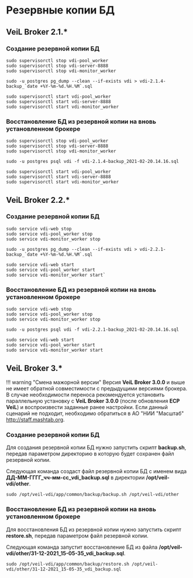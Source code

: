 # Резервные копии БД

## VeiL Broker 2.1.*

### Создание резервной копии БД
```
sudo supervisorctl stop vdi-pool_worker
sudo supervisorctl stop vdi-server-8888
sudo supervisorctl stop vdi-monitor_worker
 
sudo -u postgres pg_dump --clean --if-exists vdi > vdi-2.1.4-backup_`date +%Y-%m-%d.%H.%M`.sql
 
sudo supervisorctl start vdi-pool_worker
sudo supervisorctl start vdi-server-8888
sudo supervisorctl start vdi-monitor_worker
```

### Восстановление БД из резервной копии на вновь установленном брокере
```
sudo supervisorctl stop vdi-pool_worker
sudo supervisorctl stop vdi-server-8888
sudo supervisorctl stop vdi-monitor_worker
 
sudo -u postgres psql vdi -f vdi-2.1.4-backup_2021-02-20.14.16.sql
 
sudo supervisorctl start vdi-pool_worker
sudo supervisorctl start vdi-server-8888
sudo supervisorctl start vdi-monitor_worker
```

## VeiL Broker 2.2.*

### Создание резервной копии БД
```
sudo service vdi-web stop
sudo service vdi-pool_worker stop
sudo service vdi-monitor_worker stop
 
sudo -u postgres pg_dump --clean --if-exists vdi > vdi-2.2.1-backup_`date +%Y-%m-%d.%H.%M`.sql
 
sudo service vdi-web start
sudo service vdi-pool_worker start
sudo service vdi-monitor_worker start`
```

### Восстановление БД из резервной копии на вновь установленном брокере
```
sudo service vdi-web stop
sudo service vdi-pool_worker stop
sudo service vdi-monitor_worker stop
 
sudo -u postgres psql vdi -f vdi-2.2.1-backup_2021-02-20.14.16.sql
 
sudo service vdi-web start
sudo service vdi-pool_worker start
sudo service vdi-monitor_worker start
```

## VeiL Broker 3.*

!!! warning "Смена мажорной версии"
    Версия **VeiL Broker 3.0.0** и выше не имеет обратной совместимости с предыдущими версиями брокера. В случае необходимости
    переноса рекомендуется установить параллельную установку с **VeiL Broker 3.0.0** (после обновления **ECP VeiL**) и 
    воспроизвести заданные ранее настройки. Если данный сценарий не подходит, необходимо обратиться в АО "НИИ "Масштаб" 
    http://staff.mashtab.org.

### Создание резервной копии БД

Для создания резервной копии БД нужно запустить скрипт **backup.sh**, передав параметром директорию в которую будет сохранен файл резервной копии.

Следующая команда создаст файл резервной копии БД с именем вида **ДД-ММ-ГГГГ_чч-мм-сс_vdi_backup.sql** в директории **/opt/veil-vdi/other**.


```
sudo /opt/veil-vdi/app/common/backup/backup.sh /opt/veil-vdi/other
```

### Восстановление БД из резервной копии на вновь установленном брокере

Для восстановления БД из резервной копии нужно запустить скрипт **restore.sh**, передав параметром файл резервной копии.

Следующая команда запустит восстановление БД из файла **/opt/veil-vdi/other/31-12-2021_15-05-35_vdi_backup.sql**.

```
sudo /opt/veil-vdi/app/common/backup/restore.sh /opt/veil-vdi/other/31-12-2021_15-05-35_vdi_backup.sql
```
